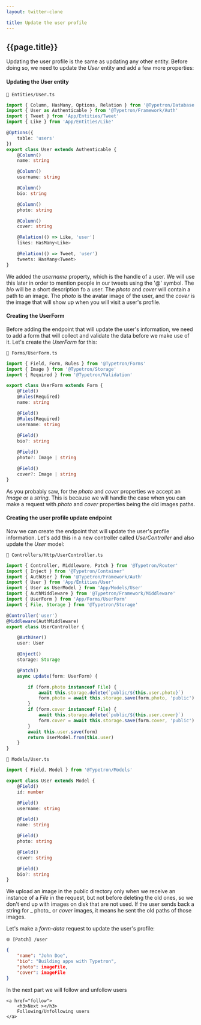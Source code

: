 ```yaml
---
layout: twitter-clone

title: Update the user profile
---
```


## {{page.title}}

Updating the user profile is the same as updating any other entity. Before doing so, we need to update the _User_ entity
and add a few more properties:

#### Updating the User entity

```file-path
📁 Entities/User.ts
```

```ts
import { Column, HasMany, Options, Relation } from '@Typetron/Database'
import { User as Authenticable } from '@Typetron/Framework/Auth'
import { Tweet } from 'App/Entities/Tweet'
import { Like } from 'App/Entities/Like'

@Options({
    table: 'users'
})
export class User extends Authenticable {
    @Column()
    name: string

    @Column()
    username: string

    @Column()
    bio: string

    @Column()
    photo: string

    @Column()
    cover: string

    @Relation(() => Like, 'user')
    likes: HasMany<Like>

    @Relation(() => Tweet, 'user')
    tweets: HasMany<Tweet>
}
```

We added the _username_ property, which is the handle of a user. We will use this later in order to mention people in
our tweets using the '@' symbol. The _bio_ will be a short description fo a user. The _photo_ and _cover_ will contain a
path to an image. The _photo_ is the avatar image of the user, and the _cover_ is the image that will show up when you
will visit a user's profile.

#### Creating the UserForm

Before adding the endpoint that will update the user's information, we need to add a form that will collect and validate
the data before we make use of it. Let's create the _UserForm_ for this:

```file-path
📁 Forms/UserForm.ts
```

```ts
import { Field, Form, Rules } from '@Typetron/Forms'
import { Image } from '@Typetron/Storage'
import { Required } from '@Typetron/Validation'

export class UserForm extends Form {
    @Field()
    @Rules(Required)
    name: string

    @Field()
    @Rules(Required)
    username: string
    
    @Field()
    bio?: string

    @Field()
    photo?: Image | string

    @Field()
    cover?: Image | string
}
```

As you probably saw, for the _photo_ and _cover_ properties we accept an _Image_ or a _string_. This is because we will
handle the case when you can make a request with _photo_ and _cover_ properties being the old images paths.

#### Creating the user profile update endpoint

Now we can create the endpoint that will update the user's profile information. Let's add this in a new controller
called _UserController_ and also update the _User_ model:


```file-path
📁 Controllers/Http/UserController.ts
```

```ts
import { Controller, Middleware, Patch } from '@Typetron/Router'
import { Inject } from '@Typetron/Container'
import { AuthUser } from '@Typetron/Framework/Auth'
import { User } from 'App/Entities/User'
import { User as UserModel } from 'App/Models/User'
import { AuthMiddleware } from '@Typetron/Framework/Middleware'
import { UserForm } from 'App/Forms/UserForm'
import { File, Storage } from '@Typetron/Storage'

@Controller('user')
@Middleware(AuthMiddleware)
export class UserController {

    @AuthUser()
    user: User

    @Inject()
    storage: Storage

    @Patch()
    async update(form: UserForm) {

        if (form.photo instanceof File) {
            await this.storage.delete(`public/${this.user.photo}`)
            form.photo = await this.storage.save(form.photo, 'public')
        }
        if (form.cover instanceof File) {
            await this.storage.delete(`public/${this.user.cover}`)
            form.cover = await this.storage.save(form.cover, 'public')
        }
        await this.user.save(form)
        return UserModel.from(this.user)
    }
}
```

```file-path
📁 Models/User.ts
```

```ts
import { Field, Model } from '@Typetron/Models'

export class User extends Model {
    @Field()
    id: number

    @Field()
    username: string

    @Field()
    name: string

    @Field()
    photo: string

    @Field()
    cover: string

    @Field()
    bio?: string
}
```

We upload an image in the public directory only when we receive an instance of a _File_ in the request, but not before
deleting the old ones, so we don't end up with images on disk that are not used. If the user sends back a string for _
photo_ or _cover_ images, it means he sent the old paths of those images.

Let's make a _form-data_ request to update the user's profile:

```file-path
🌐 [Patch] /user
```

```json
{
    "name": "John Doe",
    "bio": "Building apps with Typetron",
    "photo": imageFile,
    "cover": imageFile
}
```

<div class="tutorial-next-page">
    In the next part we will follow and unfollow users

    <a href="follow">
        <h3>Next ></h3>
        Following/Unfollowing users
    </a>

</div>

